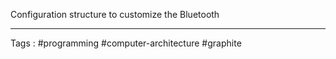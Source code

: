 Configuration structure to customize the Bluetooth
____
Tags : #programming #computer-architecture #graphite